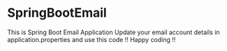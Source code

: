 # SpringBootEmail
This is Spring Boot Email Application
Update your email account details in application.properties and use this code
!! Happy coding !!
